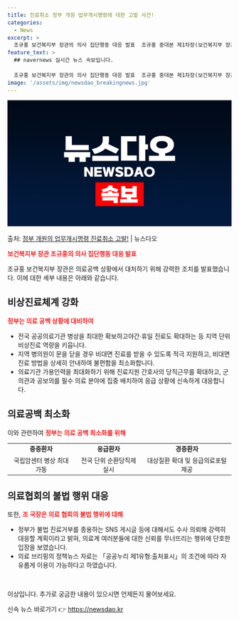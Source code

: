 ```yaml
---
title: 진료취소 정부 개원 업무개시명령에 대한 고발 사건!
categories:
  - News
excerpt: >
  조규홍 보건복지부 장관의 의사 집단행동 대응 발표  조규홍 중대본 제1차장(보건복지부 장관)은 18일 “사전…
feature_text: >
  ## navernews 실시간 뉴스 속보입니다.

  조규홍 보건복지부 장관의 의사 집단행동 대응 발표  조규홍 중대본 제1차장(보건복지부 장관)은 18일 “사전…
image: '/assets/img/newsdao_breakingnews.jpg'
---
```


![뉴스다오 속보](/assets/img/newsdao_breakingnews.jpg)

<p>출처: <a href="https://newsdao.kr/4290" rel="dofollow">정부 개원의 업무개시명령 진료취소 고발!</a> | 뉴스다오</p>

<b><span style="color: #ee2323;">보건복지부 장관 조규홍의 의사 집단행동 대응 발표</span></b>

조규홍 보건복지부 장관은 의료공백 상황에서 대처하기 위해 강력한 조치를 발표했습니다. 이에 대한 세부 내용은 아래와 같습니다.

<h2 data-ke-size="size26">비상진료체계 강화</h2>

<b><span style="color: #ee2323;">정부는 의료 공백 상황에 대비하여</span></b>
<ul>
  <li>전국 공공의료기관 병상을 최대한 확보하고야간·휴일 진료도 확대하는 등 지역 단위 비상진료 역량을 키웁니다.</li>
  <li>지역 병의원이 문을 닫을 경우 비대면 진료를 받을 수 있도록 적극 지원하고, 비대면 진료 방법을 상세히 안내하여 불편함을 최소화합니다.</li>
  <li>의료기관 가용인력을 최대화하기 위해 진료지원 간호사의 당직근무를 확대하고, 군 의관과 공보의를 필수 의료 분야에 집중 배치하여 응급 상황에 신속하게 대응합니다.</li>
</ul>

<h2 data-ke-size="size26">의료공백 최소화</h2>
  
이와 관련하여
<b><span style="color: #ee2323;">정부는 의료 공백 최소화를 위해</span></b>
<table>
  <tr>
    <td style="text-align: center; height: 17px;"><b>중증환자</b></td>
    <td style="text-align: center; height: 17px;"><b>응급환자</b></td>
    <td style="text-align: center; height: 17px;"><b>경증환자</b></td>
  </tr>
  <tr>
    <td style="text-align: center; height: 17px;">국립암센터 병상 최대 가동</td>
    <td style="text-align: center; height: 17px;">전국 단위 순환당직제 실시</td>
    <td style="text-align: center; height: 17px;">대상질환 확대 및 응급의료포털 제공</td>
  </tr>
</table>

<h2 data-ke-size="size26">의료협회의 불법 행위 대응</h2>
  
또한, 
<b><span style="color: #ee2323;">조 국장은 의료 협회의 불법 행위에 대해</span></b>
<ul>
  <li>정부가 불법 진료거부를 종용하는 SNS 게시글 등에 대해서도 수사 의뢰해 강력히 대응할 계획이라고 밝혀, 의료계 여러분들에 대한 신뢰를 무너뜨리는 행위에 단호한 입장을 보였습니다.</li>
  <li>의료 브리핑의 정책뉴스 자료는 「공공누리 제1유형:출처표시」의 조건에 따라 자유롭게 이용이 가능하다고 하였습니다.</li>
</ul>

<p data-ke-size="size16">&nbsp;</p>

이상입니다. 추가로 궁금한 내용이 있으시면 언제든지 물어보세요. 

신속 뉴스 바로가기 👉 <a href="https://newsdao.kr" rel="dofollow">https://newsdao.kr</a>


